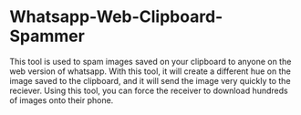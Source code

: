 # Whatsapp-Web-Clipboard-Spammer
This tool is used to spam images saved on your clipboard to anyone on the web version of whatsapp. With this tool, it will create a different hue on the image saved to the clipboard, and it will send the image very quickly to the reciever. Using this tool, you can force the receiver to download hundreds of images onto their phone.
